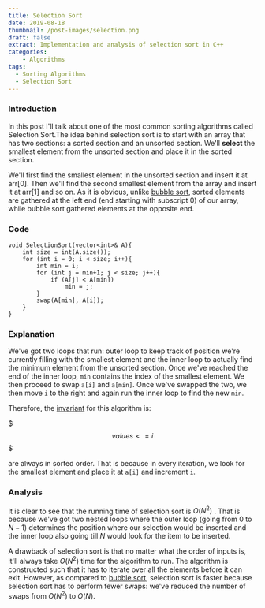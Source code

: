 ```yaml
---
title: Selection Sort
date: 2019-08-18
thumbnail: /post-images/selection.png
draft: false
extract: Implementation and analysis of selection sort in C++
categories: 
    - Algorithms
tags:
  - Sorting Algorithms
  - Selection Sort
---
```


### Introduction

In this post I'll talk about one of the most common sorting algorithms called Selection Sort.The idea behind selection sort is to start with an array that has two sections: a sorted section and an unsorted section. We'll **select** the smallest element from the unsorted section and place it in the sorted section. 

We'll first find the smallest element in the unsorted section and insert it at arr[0]. Then we'll find the second smallest element from the array and insert it at arr[1] and so on. As it is obvious, unlike [bubble sort](/bubble-sort), sorted elements are gathered at the left end (end starting with subscript 0) of our array, while bubble sort gathered elements at the opposite end.

### Code

```cpp{numberLines}
void SelectionSort(vector<int>& A){
    int size = int(A.size());
    for (int i = 0; i < size; i++){
        int min = i;
        for (int j = min+1; j < size; j++){
            if (A[j] < A[min])
                min = j;
        }
        swap(A[min], A[i]);
    }
}
```

### Explanation

We've got two loops that run: outer loop to keep track of position we're currently filling with the smallest element and the inner loop to actually find the minimum element from the unsorted section. Once we've reached the end of the inner loop, `min` contains the index of the smallest element. We then proceed to swap `a[i]` and `a[min]`. Once we've swapped the two, we then move `i` to the right and again run the inner loop to find the new `min`. 

Therefore, the [invariant](/bubble-sort#invariant) for this algorithm is:

$$$
values <= i
$$$

are always in sorted order. That is because in every iteration, we look for the smallest element and place it at `a[i]` and increment `i`. 


### Analysis

It is clear to see that the running time of selection sort is $O(N^2)$ . That is because we've got two nested loops where the outer loop (going from $0$ to $N - 1$) determines the position where our selection would be inserted and the inner loop also going till $N$ would look for the item to be inserted. 

A drawback of selection sort is that no matter what the order of inputs is, it'll always take $O(N^2)$ time for the algorithm to run. The algorithm is constructed such that it has to iterate over all the elements before it can exit. However, as compared to [bubble sort](/bubble-sort), selection sort is faster because selection sort has to perform fewer swaps: we've reduced the number of swaps from $O(N^2)$ to $O(N)$.